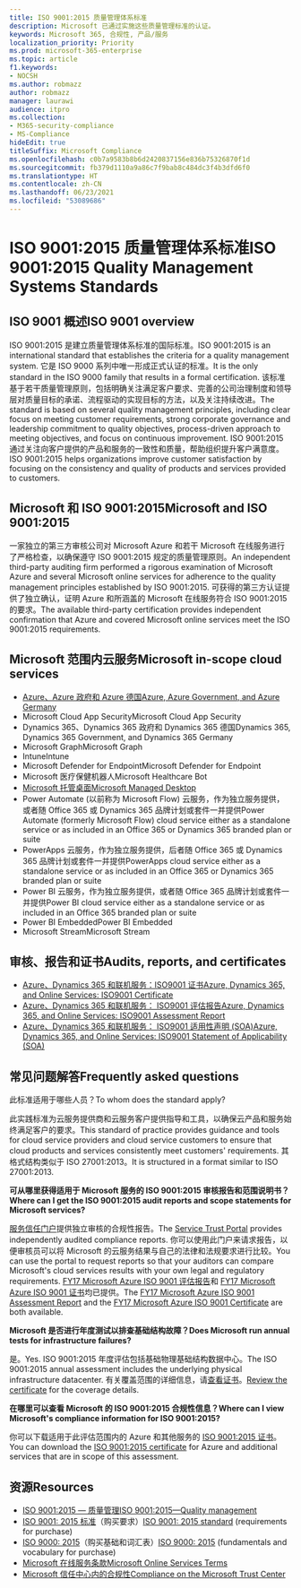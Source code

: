 ```yaml
---
title: ISO 9001:2015 质量管理体系标准
description: Microsoft 已通过实施这些质量管理标准的认证。
keywords: Microsoft 365, 合规性, 产品/服务
localization_priority: Priority
ms.prod: microsoft-365-enterprise
ms.topic: article
f1.keywords:
- NOCSH
ms.author: robmazz
author: robmazz
manager: laurawi
audience: itpro
ms.collection:
- M365-security-compliance
- MS-Compliance
hideEdit: true
titleSuffix: Microsoft Compliance
ms.openlocfilehash: c0b7a9583b8b6d2420837156e836b75326870f1d
ms.sourcegitcommit: fb379d1110a9a86c7f9bab8c484dc3f4b3dfd6f0
ms.translationtype: HT
ms.contentlocale: zh-CN
ms.lasthandoff: 06/23/2021
ms.locfileid: "53089686"
---
```

# <a name="iso-90012015-quality-management-systems-standards"></a><span data-ttu-id="4646a-104">ISO 9001:2015 质量管理体系标准</span><span class="sxs-lookup"><span data-stu-id="4646a-104">ISO 9001:2015 Quality Management Systems Standards</span></span>

## <a name="iso-9001-overview"></a><span data-ttu-id="4646a-105">ISO 9001 概述</span><span class="sxs-lookup"><span data-stu-id="4646a-105">ISO 9001 overview</span></span>

<span data-ttu-id="4646a-106">ISO 9001:2015 是建立质量管理体系标准的国际标准。</span><span class="sxs-lookup"><span data-stu-id="4646a-106">ISO 9001:2015 is an international standard that establishes the criteria for a quality management system.</span></span> <span data-ttu-id="4646a-107">它是 ISO 9000 系列中唯一形成正式认证的标准。</span><span class="sxs-lookup"><span data-stu-id="4646a-107">It is the only standard in the ISO 9000 family that results in a formal certification.</span></span> <span data-ttu-id="4646a-108">该标准基于若干质量管理原则，包括明确关注满足客户要求、完善的公司治理制度和领导层对质量目标的承诺、流程驱动的实现目标的方法，以及关注持续改进。</span><span class="sxs-lookup"><span data-stu-id="4646a-108">The standard is based on several quality management principles, including clear focus on meeting customer requirements, strong corporate governance and leadership commitment to quality objectives, process-driven approach to meeting objectives, and focus on continuous improvement.</span></span> <span data-ttu-id="4646a-109">ISO 9001:2015 通过关注向客户提供的产品和服务的一致性和质量，帮助组织提升客户满意度。</span><span class="sxs-lookup"><span data-stu-id="4646a-109">ISO 9001:2015 helps organizations improve customer satisfaction by focusing on the consistency and quality of products and services provided to customers.</span></span>

## <a name="microsoft-and-iso-90012015"></a><span data-ttu-id="4646a-110">Microsoft 和 ISO 9001:2015</span><span class="sxs-lookup"><span data-stu-id="4646a-110">Microsoft and ISO 9001:2015</span></span>

<span data-ttu-id="4646a-111">一家独立的第三方审核公司对 Microsoft Azure 和若干 Microsoft 在线服务进行了严格检查，以确保遵守 ISO 9001:2015 规定的质量管理原则。</span><span class="sxs-lookup"><span data-stu-id="4646a-111">An independent third-party auditing firm performed a rigorous examination of Microsoft Azure and several Microsoft online services for adherence to the quality management principles established by ISO 9001:2015.</span></span> <span data-ttu-id="4646a-112">可获得的第三方认证提供了独立确认，证明 Azure 和所涵盖的 Microsoft 在线服务符合 ISO 9001:2015 的要求。</span><span class="sxs-lookup"><span data-stu-id="4646a-112">The available third-party certification provides independent confirmation that Azure and covered Microsoft online services meet the ISO 9001:2015 requirements.</span></span>

## <a name="microsoft-in-scope-cloud-services"></a><span data-ttu-id="4646a-113">Microsoft 范围内云服务</span><span class="sxs-lookup"><span data-stu-id="4646a-113">Microsoft in-scope cloud services</span></span>

- [<span data-ttu-id="4646a-114">Azure、Azure 政府和 Azure 德国</span><span class="sxs-lookup"><span data-stu-id="4646a-114">Azure, Azure Government, and Azure Germany</span></span>](https://aka.ms/AzureCompliance)
- <span data-ttu-id="4646a-115">Microsoft Cloud App Security</span><span class="sxs-lookup"><span data-stu-id="4646a-115">Microsoft Cloud App Security</span></span>
- <span data-ttu-id="4646a-116">Dynamics 365、Dynamics 365 政府和 Dynamics 365 德国</span><span class="sxs-lookup"><span data-stu-id="4646a-116">Dynamics 365, Dynamics 365 Government, and Dynamics 365 Germany</span></span>
- <span data-ttu-id="4646a-117">Microsoft Graph</span><span class="sxs-lookup"><span data-stu-id="4646a-117">Microsoft Graph</span></span>
- <span data-ttu-id="4646a-118">Intune</span><span class="sxs-lookup"><span data-stu-id="4646a-118">Intune</span></span>
- <span data-ttu-id="4646a-119">Microsoft Defender for Endpoint</span><span class="sxs-lookup"><span data-stu-id="4646a-119">Microsoft Defender for Endpoint</span></span>
- <span data-ttu-id="4646a-120">Microsoft 医疗保健机器人</span><span class="sxs-lookup"><span data-stu-id="4646a-120">Microsoft Healthcare Bot</span></span>
- [<span data-ttu-id="4646a-121">Microsoft 托管桌面</span><span class="sxs-lookup"><span data-stu-id="4646a-121">Microsoft Managed Desktop</span></span>](/microsoft-365/managed-desktop/intro/compliance)
- <span data-ttu-id="4646a-122">Power Automate (以前称为 Microsoft Flow) 云服务，作为独立服务提供，或者随 Office 365 或 Dynamics 365 品牌计划或套件一并提供</span><span class="sxs-lookup"><span data-stu-id="4646a-122">Power Automate (formerly Microsoft Flow) cloud service either as a standalone service or as included in an Office 365 or Dynamics 365 branded plan or suite</span></span>
- <span data-ttu-id="4646a-123">PowerApps 云服务，作为独立服务提供，后者随 Office 365 或 Dynamics 365 品牌计划或套件一并提供</span><span class="sxs-lookup"><span data-stu-id="4646a-123">PowerApps cloud service either as a standalone service or as included in an Office 365 or Dynamics 365 branded plan or suite</span></span>
- <span data-ttu-id="4646a-124">Power BI 云服务，作为独立服务提供，或者随 Office 365 品牌计划或套件一并提供</span><span class="sxs-lookup"><span data-stu-id="4646a-124">Power BI cloud service either as a standalone service or as included in an Office 365 branded plan or suite</span></span>
- <span data-ttu-id="4646a-125">Power BI Embedded</span><span class="sxs-lookup"><span data-stu-id="4646a-125">Power BI Embedded</span></span>
- <span data-ttu-id="4646a-126">Microsoft Stream</span><span class="sxs-lookup"><span data-stu-id="4646a-126">Microsoft Stream</span></span>

## <a name="audits-reports-and-certificates"></a><span data-ttu-id="4646a-127">审核、报告和证书</span><span class="sxs-lookup"><span data-stu-id="4646a-127">Audits, reports, and certificates</span></span>

- [<span data-ttu-id="4646a-128">Azure、Dynamics 365 和联机服务：ISO9001 证书</span><span class="sxs-lookup"><span data-stu-id="4646a-128">Azure, Dynamics 365, and Online Services: ISO9001 Certificate</span></span>](https://aka.ms/azureiso9001cert)
- [<span data-ttu-id="4646a-129">Azure、Dynamics 365 和联机服务： ISO9001 评估报告</span><span class="sxs-lookup"><span data-stu-id="4646a-129">Azure, Dynamics 365, and Online Services: ISO9001 Assessment Report</span></span>](https://aka.ms/azureiso9001report)
- [<span data-ttu-id="4646a-130">Azure、Dynamics 365 和联机服务： ISO9001 适用性声明 (SOA)</span><span class="sxs-lookup"><span data-stu-id="4646a-130">Azure, Dynamics 365, and Online Services: ISO9001 Statement of Applicability (SOA)</span></span>](https://aka.ms/azureiso9001soa)

## <a name="frequently-asked-questions"></a><span data-ttu-id="4646a-131">常见问题解答</span><span class="sxs-lookup"><span data-stu-id="4646a-131">Frequently asked questions</span></span>

<span data-ttu-id="4646a-132">此标准适用于哪些人员？</span><span class="sxs-lookup"><span data-stu-id="4646a-132">To whom does the standard apply?</span></span>

<span data-ttu-id="4646a-133">此实践标准为云服务提供商和云服务客户提供指导和工具，以确保云产品和服务始终满足客户的要求。</span><span class="sxs-lookup"><span data-stu-id="4646a-133">This standard of practice provides guidance and tools for cloud service providers and cloud service customers to ensure that cloud products and services consistently meet customers' requirements.</span></span> <span data-ttu-id="4646a-134">其格式结构类似于 ISO 27001:2013。</span><span class="sxs-lookup"><span data-stu-id="4646a-134">It is structured in a format similar to ISO 27001:2013.</span></span>

<span data-ttu-id="4646a-135">**可从哪里获得适用于 Microsoft 服务的 ISO 9001:2015 审核报告和范围说明书？**</span><span class="sxs-lookup"><span data-stu-id="4646a-135">**Where can I get the ISO 9001:2015 audit reports and scope statements for Microsoft services?**</span></span>

<span data-ttu-id="4646a-136">[服务信任门户](/microsoft-365/compliance/get-started-with-service-trust-portal)提供独立审核的合规性报告。</span><span class="sxs-lookup"><span data-stu-id="4646a-136">The [Service Trust Portal](/microsoft-365/compliance/get-started-with-service-trust-portal) provides independently audited compliance reports.</span></span> <span data-ttu-id="4646a-137">你可以使用此门户来请求报告，以便审核员可以将 Microsoft 的云服务结果与自己的法律和法规要求进行比较。</span><span class="sxs-lookup"><span data-stu-id="4646a-137">You can use the portal to request reports so that your auditors can compare Microsoft's cloud services results with your own legal and regulatory requirements.</span></span> <span data-ttu-id="4646a-138">[FY17 Microsoft Azure ISO 9001 评估报告](https://www.microsoft.com/?ref=aka)和 [FY17 Microsoft Azure ISO 9001 证书](https://www.microsoft.com/?ref=aka)均已提供。</span><span class="sxs-lookup"><span data-stu-id="4646a-138">The [FY17 Microsoft Azure ISO 9001 Assessment Report](https://www.microsoft.com/?ref=aka) and the [FY17 Microsoft Azure ISO 9001 Certificate](https://www.microsoft.com/?ref=aka) are both available.</span></span>

<span data-ttu-id="4646a-139">**Microsoft 是否进行年度测试以排查基础结构故障？**</span><span class="sxs-lookup"><span data-stu-id="4646a-139">**Does Microsoft run annual tests for infrastructure failures?**</span></span>

<span data-ttu-id="4646a-140">是。</span><span class="sxs-lookup"><span data-stu-id="4646a-140">Yes.</span></span> <span data-ttu-id="4646a-141">ISO 9001:2015 年度评估包括基础物理基础结构数据中心。</span><span class="sxs-lookup"><span data-stu-id="4646a-141">The ISO 9001:2015 annual assessment includes the underlying physical infrastructure datacenter.</span></span> <span data-ttu-id="4646a-142">有关覆盖范围的详细信息，请[查看证书](https://www.microsoft.com/?ref=aka)。</span><span class="sxs-lookup"><span data-stu-id="4646a-142">[Review the certificate](https://www.microsoft.com/?ref=aka) for the coverage details.</span></span>

<span data-ttu-id="4646a-143">**在哪里可以查看 Microsoft 的 ISO 9001:2015 合规性信息？**</span><span class="sxs-lookup"><span data-stu-id="4646a-143">**Where can I view Microsoft's compliance information for ISO 9001:2015?**</span></span>

<span data-ttu-id="4646a-144">你可以下载适用于此评估范围内的 Azure 和其他服务的 [ISO 9001:2015 证书](https://www.microsoft.com/?ref=aka)。</span><span class="sxs-lookup"><span data-stu-id="4646a-144">You can download the [ISO 9001:2015 certificate](https://www.microsoft.com/?ref=aka) for Azure and additional services that are in scope of this assessment.</span></span>

## <a name="resources"></a><span data-ttu-id="4646a-145">资源</span><span class="sxs-lookup"><span data-stu-id="4646a-145">Resources</span></span>

- [<span data-ttu-id="4646a-146">ISO 9001:2015 — 质量管理</span><span class="sxs-lookup"><span data-stu-id="4646a-146">ISO 9001:2015—Quality management</span></span>](https://www.iso.org/iso-9001-quality-management.html)
- <span data-ttu-id="4646a-147">[ISO 9001: 2015 标准](https://www.iso.org/standard/62085.html)（购买要求）</span><span class="sxs-lookup"><span data-stu-id="4646a-147">[ISO 9001: 2015 standard](https://www.iso.org/standard/62085.html) (requirements for purchase)</span></span>
- <span data-ttu-id="4646a-148">[ISO 9000: 2015](https://www.iso.org/standard/45481.html)（购买基础和词汇表）</span><span class="sxs-lookup"><span data-stu-id="4646a-148">[ISO 9000: 2015](https://www.iso.org/standard/45481.html) (fundamentals and vocabulary for purchase)</span></span>
- [<span data-ttu-id="4646a-149">Microsoft 在线服务条款</span><span class="sxs-lookup"><span data-stu-id="4646a-149">Microsoft Online Services Terms</span></span>](https://aka.ms/Online-Services-Terms)
- [<span data-ttu-id="4646a-150">Microsoft 信任中心内的合规性</span><span class="sxs-lookup"><span data-stu-id="4646a-150">Compliance on the Microsoft Trust Center</span></span>](https://www.microsoft.com/trust-center/compliance/compliance-overview)
